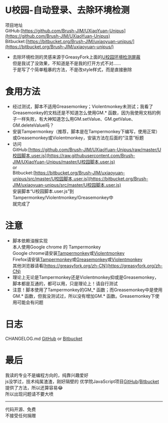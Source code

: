 # U校园-自动登录、去除环境检测  
  
项目地址  
GitHub:[https://github.com/Brush-JIM/UXiaoYuan-Unipus](https://github.com/Brush-JIM/UXiaoYuan-Unipus)  
Bitbucket:[https://bitbucket.org/Brush-JIM/uxiaoyuan-unipus/](https://bitbucket.org/Brush-JIM/uxiaoyuan-unipus/)  

* 去除环境检测的灵感来源于GreasyFork上面的[U校园环境检测屏蔽](https://greasyfork.org/zh-CN/scripts/380349-u校园环境检测屏蔽)  
  但是我试了没效果，不知道是不是我的打开方式不对……  
  于是写了个简单粗暴的方法，不是改style样式，而是直接删除  
  
# 食用方法
* 经过测试，脚本不适用Greasemonkey；Violentmonkey未测试；我看了Greasemonkey的文档还是不知道怎么使用GM.* 函数，因为我使用文档的例子一样失败，有大神知道怎么用GM.setValue、GM.getValue、GM.deleteValue吗？  
* 安装Tampermonkey（推荐，脚本是在Tampermonkey下编写，使用正常）或Greasemonkey或Violentmonkey，安装方法在后面的“注意”标题  
* 访问  
    GitHub:[https://github.com/Brush-JIM/UXiaoYuan-Unipus/raw/master/U校园脚本.user.js](https://raw.githubusercontent.com/Brush-JIM/UXiaoYuan-Unipus/master/U校园脚本.user.js)  
    or  
    Bitbucket:[https://bitbucket.org/Brush-JIM/uxiaoyuan-unipus/src/master/U校园脚本.user.js](https://bitbucket.org/Brush-JIM/uxiaoyuan-unipus/src/master/U校园脚本.user.js)  
  安装脚本“U校园脚本.user.js”到Tampermonkey/Violentmonkey/Greasemonkey中  
  就完成了
# 注意
* 脚本依赖油猴实现  
  本人使用Google chrome 的 Tampermonkey  
  Google chrome请安装[Tampermonkey](https://tampermonkey.net/)或[Violentmonkey](https://violentmonkey.github.io/)  
  Firefox请安装[Tampermonkey](https://addons.mozilla.org/en-US/firefox/addon/tampermonkey/)或[Greasemonkey](https://addons.mozilla.org/en-US/firefox/addon/greasemonkey/)或[Violentmonkey](https://addons.mozilla.org/zh-CN/firefox/addon/violentmonkey/)  
  其他浏览器请看[https://greasyfork.org/zh-CN](https://greasyfork.org/zh-CN)  
* 理论上无论是Tampermonkey还是Violentmonkey抑或是Greasemonkey，脚本都是互通的，都可以用，只是理论上！请自行测试  
* 注意！脚本使用了Tampermonkey的GM_* 函数；而Greasemonkey中是使用GM.* 函数，但我没测试过，所以没有增加GM.* 函数。Greasemonkey下使用可能会有问题

# 日志
CHANGELOG.md [GitHub](https://github.com/Brush-JIM/UXiaoYuan-Unipus/blob/master/CHANGELOG.md) or [Bitbucket](https://bitbucket.org/Brush-JIM/uxiaoyuan-unipus/src/master/CHANGELOG.md?fileviewer=file-view-default)  

# 最后  
我读的专业不是编程方向的，纯靠兴趣爱好  
js没学过，技术纯属渣渣，刚好隔壁的 优学院JavaScript项目[GitHub](https://github.com/Brush-JIM/YouXueYuan-JavaScript)/[Bitbucket](https://bitbucket.org/Brush-JIM/youxueyuan-javascript/)提供了方法，所以还算容易😂  
所以出现问题请不要大喷  
  
---
代码开源、免费  
不接受任何捐赠  
